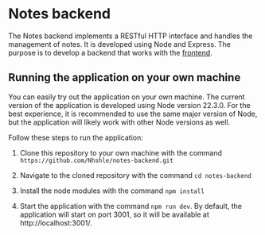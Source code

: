 # Notes backend

The Notes backend implements a RESTful HTTP interface and handles the management of notes. It is developed using Node and Express. The purpose is to develop a backend that works with the [frontend](https://github.com/Nhshle/notes-frontend.git).

## Running the application on your own machine

You can easily try out the application on your own machine. The current version of the application is developed using Node version 22.3.0. For the best experience, it is recommended to use the same major version of Node, but the application will likely work with other Node versions as well.

Follow these steps to run the application:

1. Clone this repository to your own machine with the command `https://github.com/Nhshle/notes-backend.git`

2. Navigate to the cloned repository with the command `cd notes-backend`

3. Install the node modules with the command `npm install`

4. Start the application with the command `npm run dev`. By default, the application will start on port 3001, so it will be available at http://localhost:3001/.

